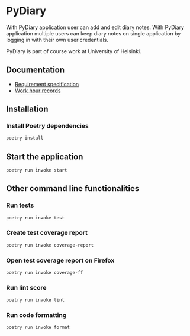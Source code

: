 # PyDiary

With PyDiary application user can add and edit diary notes. With PyDiary application multiple users can keep diary notes on single application by logging in with their own user credentials.

PyDiary is part of course work at University of Helsinki.

## Documentation

- [Requirement specification](https://github.com/tuukkalai/ot-harjoitustyo/blob/main/documentation/requirement_specification.md)
- [Work hour records](https://github.com/tuukkalai/ot-harjoitustyo/blob/main/documentation/work-hour-records.md)

## Installation

### Install Poetry dependencies

```sh
poetry install
```

## Start the application

```sh
poetry run invoke start
```

## Other command line functionalities

### Run tests

```sh
poetry run invoke test
```

### Create test coverage report

```sh
poetry run invoke coverage-report
```

### Open test coverage report on Firefox

```sh
poetry run invoke coverage-ff
```

### Run lint score

```sh
poetry run invoke lint
```

### Run code formatting

```sh
poetry run invoke format
```
